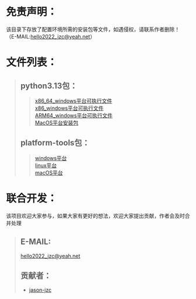 # 免责声明：
  该目录下存放了配置环境所需的安装包等文件，如遇侵权，请联系作者删除！（E-MAIL:hello2022_jzc@yeah.net）  

# 文件列表：
  >## python3.13包：
  >>[x86_64_windows平台可执行文件](/annex/python-3.13.0-amd64.exe)  
  >>[x86_windows平台可执行文件](/annex/python-3.13.0.exe)  
  >>[ARM64_windows平台可执行文件](/annex/python-3.13.0-arm64.exe)  
  >>[MacOS平台安装包](/annex/python3.13.0-macos11.pkg)  
  >## platform-tools包：
  >>[windows平台](/annex/platform-tools-latest-windows.zip)  
  >>[linux平台](/annex/platform-tools-latest-linux.zip)  
  >>[macOS平台](/annex/platform-tools-latest-darwin.zip)  

# 联合开发：
  该项目欢迎大家参与，如果大家有更好的想法，欢迎大家提出贡献，作者会及时合并处理   
  >## E-MAIL:
  >hello2022_jzc@yeah.net  
  >## 贡献者：
  >* [jason-jzc](https://github.com/jason-jzc)
